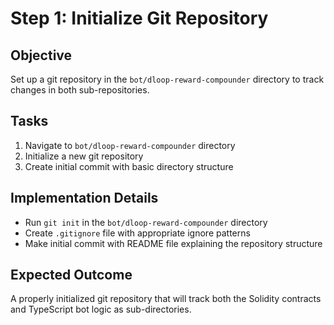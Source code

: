 # Step 1: Initialize Git Repository

## Objective
Set up a git repository in the `bot/dloop-reward-compounder` directory to track changes in both sub-repositories.

## Tasks
1. Navigate to `bot/dloop-reward-compounder` directory
2. Initialize a new git repository
3. Create initial commit with basic directory structure

## Implementation Details
- Run `git init` in the `bot/dloop-reward-compounder` directory
- Create `.gitignore` file with appropriate ignore patterns
- Make initial commit with README file explaining the repository structure

## Expected Outcome
A properly initialized git repository that will track both the Solidity contracts and TypeScript bot logic as sub-directories.